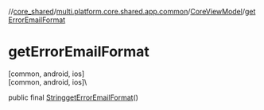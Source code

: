 //[core_shared](../../../index.md)/[multi.platform.core.shared.app.common](../index.md)/[CoreViewModel](index.md)/[getErrorEmailFormat](get-error-email-format.md)

# getErrorEmailFormat

[common, android, ios]\
[common, android, ios]\

public final [String](https://developer.android.com/reference/kotlin/java/lang/String.html)[getErrorEmailFormat](get-error-email-format.md)()
